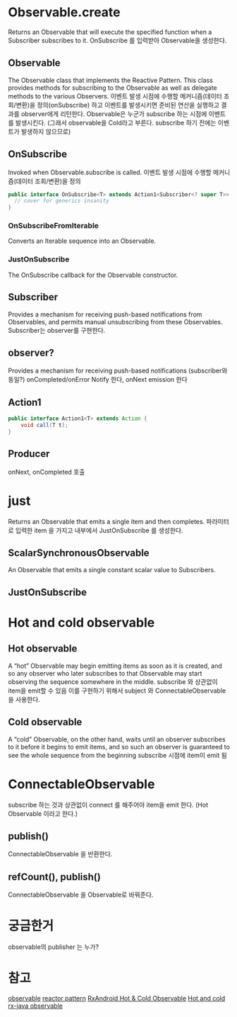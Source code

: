 
# Observable.create
Returns an Observable that will execute the specified function when a Subscriber subscribes to it.
OnSubscribe 를 입력받아 Observable을 생성한다.


## Observable
The Observable class that implements the Reactive Pattern.
This class provides methods for subscribing to the Observable as well as delegate methods to the various Observers.
이벤트 발생 시점에 수행할 메커니즘(데이터 조회/변환)을 정의(onSubscribe)
하고 이벤트를 발생시키면 준비된 연산을 실행하고 결과를 observer에게 리턴한다.
Observable은 누군가 subscribe 하는 시점에 이벤트를 발생시킨다.
(그래서 observable을 Cold라고 부른다. subscribe 하기 전에는 이벤트가 발생하지 않으므로)


## OnSubscribe
Invoked when Observable.subscribe is called.
이벤트 발생 시점에 수행할 메커니즘(데이터 조회/변환)을 정의
```java
public interface OnSubscribe<T> extends Action1<Subscriber<? super T>> {
  // cover for generics insanity
}
```
### OnSubscribeFromIterable
Converts an Iterable sequence into an Observable.
### JustOnSubscribe
The OnSubscribe callback for the Observable constructor.




## Subscriber
Provides a mechanism for receiving push-based notifications from Observables,
and permits manual unsubscribing from these Observables.
Subscriber는 observer를 구현한다.
## observer?
Provides a mechanism for receiving push-based notifications (subscriber와 동일?)
onCompleted/onError  Notify 한다, onNext emission 한다
## Action1
```java
public interface Action1<T> extends Action {
    void call(T t);
}
```
## Producer
onNext, onCompleted 호출


# just
Returns an Observable that emits a single item and then completes.
파라미터로 입력한 item 을 가지고 내부에서 JustOnSubscribe 를 생성한다.
## ScalarSynchronousObservable
An Observable that emits a single constant scalar value to Subscribers.
## JustOnSubscribe



# Hot and cold observable
## Hot observable
A “hot” Observable may begin emitting items as soon as it is created, and so any observer who later subscribes to that Observable may start observing the sequence somewhere in the middle.
subscribe 와 상관없이 item을 emit할 수 있음
이를 구현하기 위해서 subject 와 ConnectableObservable을 사용한다.
## Cold observable
A “cold” Observable, on the other hand, waits until an observer subscribes to it before it begins to emit items, and so such an observer is guaranteed to see the whole sequence from the beginning
subscribe 시점에 item이 emit 됨


# ConnectableObservable
subscribe 하는 것과 상관없이 connect 를 해주어야 item을 emit 한다. (Hot Observable 이라고 한다.)
## publish()
ConnectableObservable 을 반환한다.
## refCount(), publish()
ConnectableObservable 을 Observable로 바꿔준다.




# 궁금한거
observable의 publisher 는 누가?

# 참고
[observable](http://reactivex.io/documentation/observable.html)
[reactor pattern](https://en.wikipedia.org/wiki/Reactor_pattern)
[RxAndroid Hot & Cold Observable](https://moka-a.github.io/android/rxAndroid_study/)
[Hot and cold rx-java observable](http://www.java-allandsundry.com/2015/03/hot-and-cold-rx-java-observable.html)
